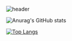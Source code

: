 ![header](https://capsule-render.vercel.app/api?type=rounded&color=D8F781&height=200&section=header&text=🍀%20leeje0506%20🍀&stroke=000000&strokeWidth=3&fontColor=04B431&&animation=twinkling&fontSize=45&fontAlign=50&)


![Anurag's GitHub stats](https://github-readme-stats.vercel.app/api?username=leeje0506&show_icons=true&theme=buefy) 


[![Top Langs](https://github-readme-stats.vercel.app/api/top-langs/?username=leeje0506)](https://github.com/anuraghazra/github-readme-stats)

